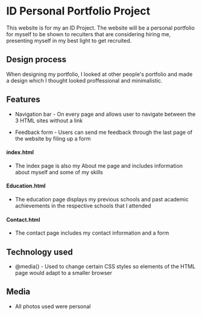 # ID Personal Portfolio Project

This website is for my an ID Project. The website will be a personal portfolio for myself to be shown to recuiters that are considering hiring me, presenting myself in my best light to get recruited.

## Design process

When designing my portfolio, I looked at other people's portfolio and made a design which I thought looked proffessional and minimalistic.

## Features

* Navigation bar - On every page and allows user to navigate between the 3 HTML sites without a link

* Feedback form - Users can send me feedback through the last page of the website by filing up a form

#### index.html

* The index page is also my About me page and includes information about myself and some of my skills

#### Education.html

* The education page displays my previous schools and past academic achievements in the respective schools that I attended

#### Contact.html

* The contact page includes my contact information and a form

## Technology used

* @media() - Used to change certain CSS styles so elements of the HTML page would adapt to a smaller browser

## Media

* All photos used were personal



